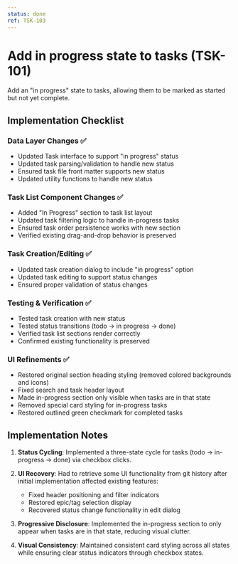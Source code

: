 ```yaml
---
status: done
ref: TSK-103
---
```


# Add in progress state to tasks (TSK-101)

Add an "in progress" state to tasks, allowing them to be marked as started but not yet complete.

## Implementation Checklist

### Data Layer Changes ✅
- Updated Task interface to support "in progress" status
- Updated task parsing/validation to handle new status
- Ensured task file front matter supports new status
- Updated utility functions to handle new status

### Task List Component Changes ✅
- Added "In Progress" section to task list layout
- Updated task filtering logic to handle in-progress tasks
- Ensured task order persistence works with new section
- Verified existing drag-and-drop behavior is preserved

### Task Creation/Editing ✅
- Updated task creation dialog to include "in progress" option
- Updated task editing to support status changes
- Ensured proper validation of status changes

### Testing & Verification ✅
- Tested task creation with new status
- Tested status transitions (todo → in progress → done)
- Verified task list sections render correctly
- Confirmed existing functionality is preserved

### UI Refinements ✅
- Restored original section heading styling (removed colored backgrounds and icons)
- Fixed search and task header layout
- Made in-progress section only visible when tasks are in that state
- Removed special card styling for in-progress tasks
- Restored outlined green checkmark for completed tasks

## Implementation Notes

1. **Status Cycling**: Implemented a three-state cycle for tasks (todo → in-progress → done) via checkbox clicks.

2. **UI Recovery**: Had to retrieve some UI functionality from git history after initial implementation affected existing features:
   - Fixed header positioning and filter indicators
   - Restored epic/tag selection display
   - Recovered status change functionality in edit dialog

3. **Progressive Disclosure**: Implemented the in-progress section to only appear when tasks are in that state, reducing visual clutter.

4. **Visual Consistency**: Maintained consistent card styling across all states while ensuring clear status indicators through checkbox states.
